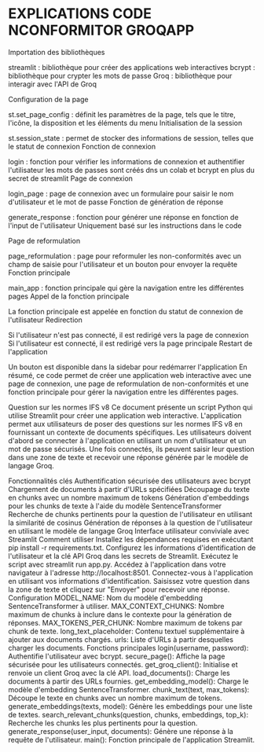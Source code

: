 # EXPLICATIONS CODE NCONFORMITOR GROQAPP

Importation des bibliothèques

streamlit : bibliothèque pour créer des applications web interactives
bcrypt : bibliothèque pour crypter les mots de passe
Groq : bibliothèque pour interagir avec l'API de Groq

Configuration de la page

st.set_page_config : définit les paramètres de la page, tels que le titre, l'icône, la disposition et les éléments du menu
Initialisation de la session

st.session_state : permet de stocker des informations de session, telles que le statut de connexion
Fonction de connexion

login : fonction pour vérifier les informations de connexion et authentifier l'utilisateur
les mots de passes sont créés dns un colab et bcrypt en plus du secret de streamlit
Page de connexion

login_page : page de connexion avec un formulaire pour saisir le nom d'utilisateur et le mot de passe
Fonction de génération de réponse

generate_response : fonction pour générer une réponse en fonction de l'input de l'utilisateur
Uniquement basé sur les instructions dans le code

Page de reformulation

page_reformulation : page pour reformuler les non-conformités avec un champ de saisie pour l'utilisateur et un bouton pour envoyer la requête
Fonction principale

main_app : fonction principale qui gère la navigation entre les différentes pages
Appel de la fonction principale

La fonction principale est appelée en fonction du statut de connexion de l'utilisateur
Redirection

Si l'utilisateur n'est pas connecté, il est redirigé vers la page de connexion
Si l'utilisateur est connecté, il est redirigé vers la page principale
Restart de l'application

Un bouton est disponible dans la sidebar pour redémarrer l'application
En résumé, ce code permet de créer une application web interactive avec une page de connexion, une page de reformulation de non-conformités et une fonction principale pour gérer la navigation entre les différentes pages.

Question sur les normes IFS v8
Ce document présente un script Python qui utilise Streamlit pour créer une application web interactive. L'application permet aux utilisateurs de poser des questions sur les normes IFS v8 en fournissant un contexte de documents spécifiques. Les utilisateurs doivent d'abord se connecter à l'application en utilisant un nom d'utilisateur et un mot de passe sécurisés. Une fois connectés, ils peuvent saisir leur question dans une zone de texte et recevoir une réponse générée par le modèle de langage Groq.

Fonctionnalités clés
Authentification sécurisée des utilisateurs avec bcrypt
Chargement de documents à partir d'URLs spécifiées
Découpage du texte en chunks avec un nombre maximum de tokens
Génération d'embeddings pour les chunks de texte à l'aide du modèle SentenceTransformer
Recherche de chunks pertinents pour la question de l'utilisateur en utilisant la similarité de cosinus
Génération de réponses à la question de l'utilisateur en utilisant le modèle de langage Groq
Interface utilisateur conviviale avec Streamlit
Comment utiliser
Installez les dépendances requises en exécutant pip install -r requirements.txt.
Configurez les informations d'identification de l'utilisateur et la clé API Groq dans les secrets de Streamlit.
Exécutez le script avec streamlit run app.py.
Accédez à l'application dans votre navigateur à l'adresse http://localhost:8501.
Connectez-vous à l'application en utilisant vos informations d'identification.
Saisissez votre question dans la zone de texte et cliquez sur "Envoyer" pour recevoir une réponse.
Configuration
MODEL_NAME: Nom du modèle d'embedding SentenceTransformer à utiliser.
MAX_CONTEXT_CHUNKS: Nombre maximum de chunks à inclure dans le contexte pour la génération de réponses.
MAX_TOKENS_PER_CHUNK: Nombre maximum de tokens par chunk de texte.
long_text_placeholder: Contenu textuel supplémentaire à ajouter aux documents chargés.
urls: Liste d'URLs à partir desquelles charger les documents.
Fonctions principales
login(username, password): Authentifie l'utilisateur avec bcrypt.
secure_page(): Affiche la page sécurisée pour les utilisateurs connectés.
get_groq_client(): Initialise et renvoie un client Groq avec la clé API.
load_documents(): Charge les documents à partir des URLs fournies.
get_embedding_model(): Charge le modèle d'embedding SentenceTransformer.
chunk_text(text, max_tokens): Découpe le texte en chunks avec un nombre maximum de tokens.
generate_embeddings(texts, model): Génère les embeddings pour une liste de textes.
search_relevant_chunks(question, chunks, embeddings, top_k): Recherche les chunks les plus pertinents pour la question.
generate_response(user_input, documents): Génère une réponse à la requête de l'utilisateur.
main(): Fonction principale de l'application Streamlit.
